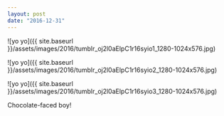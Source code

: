 ```yaml
---
layout: post
date: "2016-12-31"
---
```


![yo yo]({{ site.baseurl }}/assets/images/2016/tumblr_oj2l0aElpC1r16syio1_1280-1024x576.jpg)

![yo yo]({{ site.baseurl }}/assets/images/2016/tumblr_oj2l0aElpC1r16syio2_1280-1024x576.jpg)

![yo yo]({{ site.baseurl }}/assets/images/2016/tumblr_oj2l0aElpC1r16syio3_1280-1024x576.jpg)

Chocolate-faced boy!
